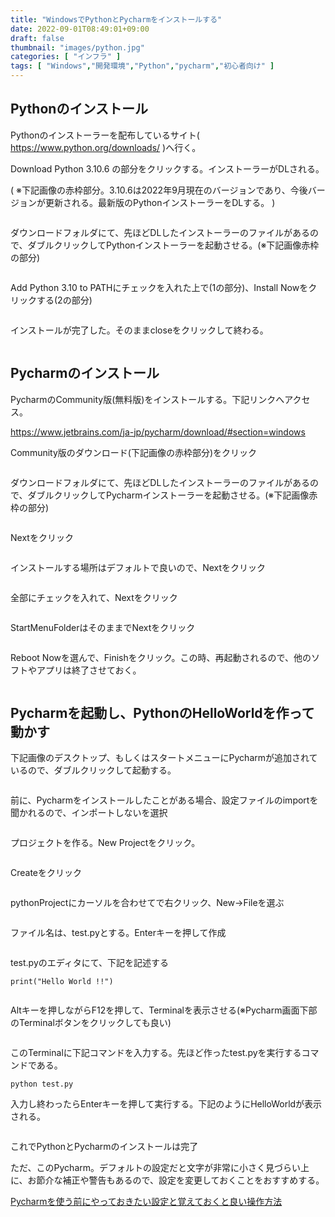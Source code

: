 ```yaml
---
title: "WindowsでPythonとPycharmをインストールする"
date: 2022-09-01T08:49:01+09:00
draft: false
thumbnail: "images/python.jpg"
categories: [ "インフラ" ]
tags: [ "Windows","開発環境","Python","pycharm","初心者向け" ]
---
```


## Pythonのインストール

Pythonのインストーラーを配布しているサイト( https://www.python.org/downloads/ )へ行く。

Download Python 3.10.6 の部分をクリックする。インストーラーがDLされる。

( ※下記画像の赤枠部分。3.10.6は2022年9月現在のバージョンであり、今後バージョンが更新される。最新版のPythonインストーラーをDLする。 )

<div class="img-center"><img src="/images/Screenshot from 2022-09-01 08-50-59.png" alt=""></div>


ダウンロードフォルダにて、先ほどDLしたインストーラーのファイルがあるので、ダブルクリックしてPythonインストーラーを起動させる。(※下記画像赤枠の部分)

<div class="img-center"><img src="/images/Screenshot from 2022-09-01 08-56-56.png" alt=""></div>


Add Python 3.10 to PATHにチェックを入れた上で(1の部分)、Install Nowをクリックする(2の部分)

<div class="img-center"><img src="/images/Screenshot from 2022-09-01 08-59-03.png" alt=""></div>

インストールが完了した。そのままcloseをクリックして終わる。

<div class="img-center"><img src="/images/Screenshot from 2022-09-01 09-02-55.png" alt=""></div>

## Pycharmのインストール

PycharmのCommunity版(無料版)をインストールする。下記リンクへアクセス。

https://www.jetbrains.com/ja-jp/pycharm/download/#section=windows

Community版のダウンロード(下記画像の赤枠部分)をクリック

<div class="img-center"><img src="/images/Screenshot from 2022-09-01 09-06-06.png" alt=""></div>


ダウンロードフォルダにて、先ほどDLしたインストーラーのファイルがあるので、ダブルクリックしてPycharmインストーラーを起動させる。(※下記画像赤枠の部分)

<div class="img-center"><img src="/images/Screenshot from 2022-09-01 09-08-42.png" alt=""></div>

Nextをクリック

<div class="img-center"><img src="/images/Screenshot from 2022-09-01 09-10-00.png" alt=""></div>

インストールする場所はデフォルトで良いので、Nextをクリック

<div class="img-center"><img src="/images/Screenshot from 2022-09-01 09-10-10.png" alt=""></div>

全部にチェックを入れて、Nextをクリック

<div class="img-center"><img src="/images/Screenshot from 2022-09-01 09-10-52.png" alt=""></div>

StartMenuFolderはそのままでNextをクリック

<div class="img-center"><img src="/images/Screenshot from 2022-09-01 09-11-01.png" alt=""></div>

Reboot Nowを選んで、Finishをクリック。この時、再起動されるので、他のソフトやアプリは終了させておく。

<div class="img-center"><img src="/images/Screenshot from 2022-09-01 09-13-30.png" alt=""></div>


## Pycharmを起動し、PythonのHelloWorldを作って動かす

下記画像のデスクトップ、もしくはスタートメニューにPycharmが追加されているので、ダブルクリックして起動する。

<div class="img-center"><img src="/images/Screenshot from 2022-09-01 09-18-30.png" alt=""></div>

前に、Pycharmをインストールしたことがある場合、設定ファイルのimportを聞かれるので、インポートしないを選択

<div class="img-center"><img src="/images/Screenshot from 2022-09-01 09-20-19.png" alt=""></div>

プロジェクトを作る。New Projectをクリック。

<div class="img-center"><img src="/images/Screenshot from 2022-09-01 09-20-49.png" alt=""></div>

Createをクリック

<div class="img-center"><img src="/images/Screenshot from 2022-09-01 09-21-06.png" alt=""></div>

pythonProjectにカーソルを合わせてで右クリック、New→Fileを選ぶ

<div class="img-center"><img src="/images/Screenshot from 2022-09-01 09-26-00.png" alt=""></div>

ファイル名は、test.pyとする。Enterキーを押して作成

<div class="img-center"><img src="/images/Screenshot from 2022-09-01 09-27-57.png" alt=""></div>

test.pyのエディタにて、下記を記述する

```
print("Hello World !!")
```

<div class="img-center"><img src="/images/Screenshot from 2022-09-01 09-29-37.png" alt=""></div>

Altキーを押しながらF12を押して、Terminalを表示させる(※Pycharm画面下部のTerminalボタンをクリックしても良い)

<div class="img-center"><img src="/images/Screenshot from 2022-09-01 09-31-29.png" alt=""></div>

このTerminalに下記コマンドを入力する。先ほど作ったtest.pyを実行するコマンドである。

```
python test.py
```

入力し終わったらEnterキーを押して実行する。下記のようにHelloWorldが表示される。

<div class="img-center"><img src="/images/Screenshot from 2022-09-01 09-31-57.png" alt=""></div>

これでPythonとPycharmのインストールは完了


ただ、このPycharm。デフォルトの設定だと文字が非常に小さく見づらい上に、お節介な補正や警告もあるので、設定を変更しておくことをおすすめする。


[Pycharmを使う前にやっておきたい設定と覚えておくと良い操作方法](/post/pycharm-config/)


